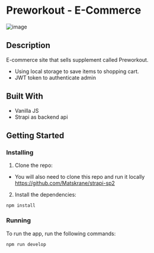 # Preworkout - E-Commerce

![image](https://user-images.githubusercontent.com/52622303/164316813-4b12d99f-aeb7-4069-85cf-e72b3a50ac99.png)

## Description

E-commerce site that sells supplement called Preworkout.

- Using local storage to save items to shopping cart.
- JWT token to authenticate admin

## Built With

- Vanilla JS
- Strapi as backend api

## Getting Started

### Installing

1. Clone the repo:
- You will also need to clone this repo and run it locally https://github.com/Matskrane/strapi-sp2

2. Install the dependencies:

```
npm install
```

### Running

To run the app, run the following commands:

```bash
npm run develop
